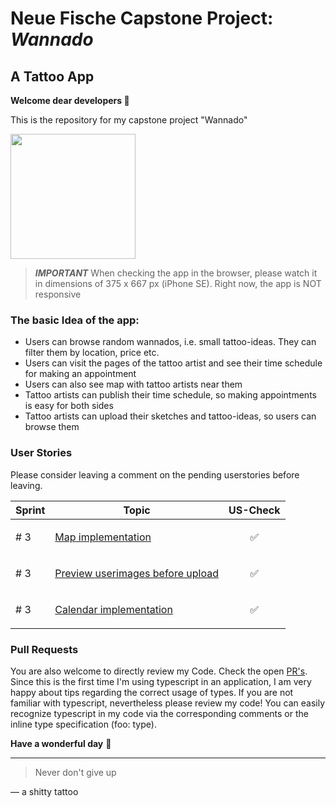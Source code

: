 # Neue Fische Capstone Project: ***Wannado***

## A Tattoo App

**Welcome dear developers 👾** 

This is the repository for my capstone project "Wannado"

<img src=https://user-images.githubusercontent.com/115539625/207014840-a93ede10-dd86-4268-9afd-15ad24b5bb92.JPG width="200">

>***IMPORTANT*** When checking the app in the browser, please watch it in dimensions of 375 x 667 px (iPhone SE). Right now, the app is NOT responsive

### The basic Idea of the app:
- Users can browse random wannados, i.e. small tattoo-ideas. They can filter them by location, price etc.
- Users can visit the pages of the tattoo artist and see their time schedule for making an appointment
- Users can also see map with tattoo artists near them
- Tattoo artists can publish their time schedule, so making appointments is easy for both sides
- Tattoo artists can upload their sketches and tattoo-ideas, so users can browse them

### User Stories
Please consider leaving a comment on the pending userstories before leaving. 

| Sprint  | Topic | US-Check 
| ------------- | ------------- | -------------
| # 3 | [Map implementation](https://github.com/onebarloop/capstone-project/issues/23)  | <p align="center">✅<p>
| # 3 | [Preview userimages before upload](https://github.com/onebarloop/capstone-project/issues/24)  | <p align="center">✅<p>
| # 3 | [Calendar implementation](https://github.com/onebarloop/capstone-project/issues/26)| <p align="center">✅<p>

### Pull Requests
You are also welcome to directly review my Code. Check the open [PR's](https://github.com/onebarloop/wannado/pulls). Since this is the first time I'm using typescript in an application, I am very happy about tips regarding the correct usage of types. If you are not familiar with typescript, nevertheless please review my code! You can easily recognize typescript in my code via the corresponding comments or the inline type specification (foo: type).


**Have a wonderful day** 🦄

---
> Never don't give up

— a shitty tattoo
